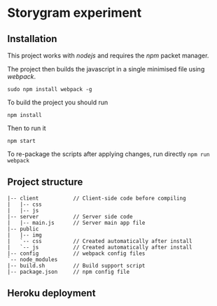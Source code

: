 # Storygram experiment 

## Installation

This project works with *nodejs* and requires the *npm* packet manager.

The project then builds the javascript in a single minimised file using *webpack*.

``
sudo npm install webpack -g
``

To build the project you should run

``
npm install
``

Then to run it

``
npm start
``

To re-package the scripts after applying changes, run directly 
``
npm run webpack
``


## Project structure 

```
|-- client           // Client-side code before compiling 
|   |-- css
|   |-- js
|-- server           // Server side code
|   |-- main.js      // Server main app file 
|-- public
|   |-- img
|   `-- css          // Created automatically after install
|   `-- js           // Created automatically after install
|-- config           // webpack config files
`-- node_modules
|-- build.sh         // Build support script
|-- package.json     // npm config file
```

## Heroku deployment
